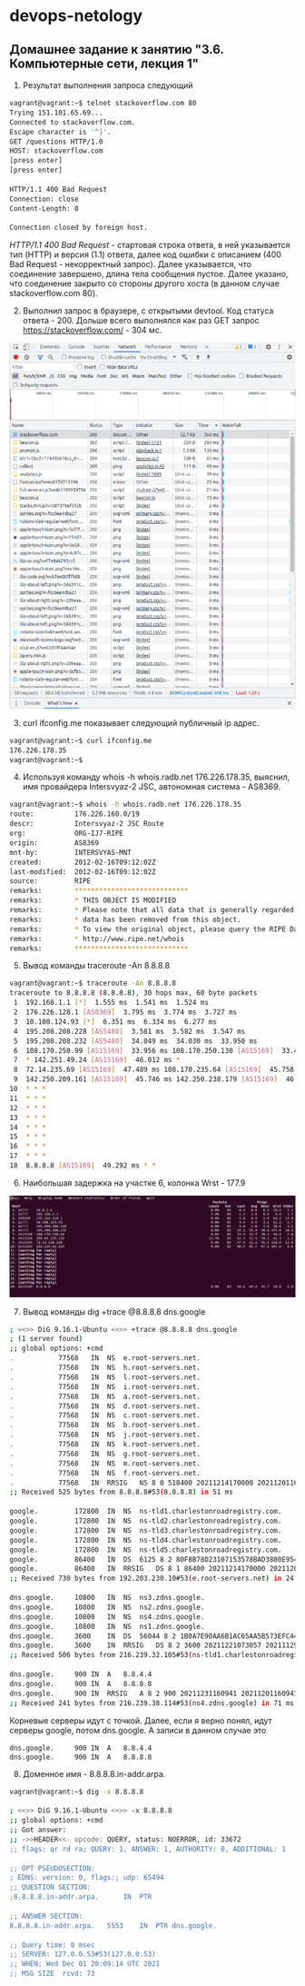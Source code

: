 # devops-netology

## Домашнее задание к занятию "3.6. Компьютерные сети, лекция 1"

1) Результат выполнения запроса следующий

```bash
vagrant@vagrant:~$ telnet stackoverflow.com 80
Trying 151.101.65.69...
Connected to stackoverflow.com.
Escape character is '^]'.
GET /questions HTTP/1.0
HOST: stackoverflow.com
[press enter]
[press enter]

HTTP/1.1 400 Bad Request
Connection: close
Content-Length: 0

Connection closed by foreign host.
```

*HTTP/1.1 400 Bad Request* - стартовая строка ответа, в ней указывается тип (HTTP) и версия (1.1) ответа, далее код ошибки с описанием (400 Bad Request - некорректный запрос).
Далее указывается, что соединение завершено, длина тела сообщения пустое. Далее указано, что соединение закрыто со стороны другого хоста (в данном случае stackoverflow.com 80).

2) Выполнил запрос в браузере, с открытыми devtool. Код статуса ответа - 200. Дольше всего выполнялся как раз GET запрос https://stackoverflow.com/ - 304 мс.

![devtools](img/devtools.png)

3) curl ifconfig.me показывает следующий публичный ip адрес.

```bash
vagrant@vagrant:~$ curl ifconfig.me
176.226.178.35
vagrant@vagrant:~$ 
```

4) Используя команду whois -h whois.radb.net 176.226.178.35, выяснил, имя провайдера Intersvyaz-2 JSC, автономная система - AS8369.

```bash
vagrant@vagrant:~$ whois -h whois.radb.net 176.226.178.35
route:          176.226.160.0/19
descr:          Intersvyaz-2 JSC Route
org:            ORG-IJ7-RIPE
origin:         AS8369
mnt-by:         INTERSVYAS-MNT
created:        2012-02-16T09:12:02Z
last-modified:  2012-02-16T09:12:02Z
source:         RIPE
remarks:        ****************************
remarks:        * THIS OBJECT IS MODIFIED
remarks:        * Please note that all data that is generally regarded as personal
remarks:        * data has been removed from this object.
remarks:        * To view the original object, please query the RIPE Database at:
remarks:        * http://www.ripe.net/whois
remarks:        ****************************
```

5) Вывод команды traceroute -An 8.8.8.8

```bash
vagrant@vagrant:~$ traceroute -An 8.8.8.8
traceroute to 8.8.8.8 (8.8.8.8), 30 hops max, 60 byte packets
 1  192.168.1.1 [*]  1.555 ms  1.541 ms  1.524 ms
 2  176.226.128.1 [AS8369]  3.795 ms  3.774 ms  3.727 ms
 3  10.100.124.93 [*]  6.351 ms  6.334 ms  6.277 ms
 4  195.208.208.228 [AS5480]  3.581 ms  3.582 ms  3.547 ms
 5  195.208.208.232 [AS5480]  34.049 ms  34.030 ms  33.950 ms
 6  108.170.250.99 [AS15169]  33.956 ms 108.170.250.130 [AS15169]  33.411 ms 108.170.250.83 [AS15169]  30.952 ms
 7  * 142.251.49.24 [AS15169]  46.012 ms *
 8  72.14.235.69 [AS15169]  47.489 ms 108.170.235.64 [AS15169]  45.758 ms 108.170.232.251 [AS15169]  48.356 ms
 9  142.250.209.161 [AS15169]  45.746 ms 142.250.238.179 [AS15169]  46.380 ms 216.239.63.129 [AS15169]  48.186 ms
10  * * *
11  * * *
12  * * *
13  * * *
14  * * *
15  * * *
16  * * *
17  * * *
18  8.8.8.8 [AS15169]  49.292 ms * *
```

6) Наибольшая задержка на участке 6, колонка Wrst - 177.9

![mtr](img/mtr.png)

7) Вывод команды dig +trace @8.8.8.8 dns.google

```bash
; <<>> DiG 9.16.1-Ubuntu <<>> +trace @8.8.8.8 dns.google
; (1 server found)
;; global options: +cmd
.			77568	IN	NS	e.root-servers.net.
.			77568	IN	NS	h.root-servers.net.
.			77568	IN	NS	l.root-servers.net.
.			77568	IN	NS	i.root-servers.net.
.			77568	IN	NS	a.root-servers.net.
.			77568	IN	NS	d.root-servers.net.
.			77568	IN	NS	c.root-servers.net.
.			77568	IN	NS	b.root-servers.net.
.			77568	IN	NS	j.root-servers.net.
.			77568	IN	NS	k.root-servers.net.
.			77568	IN	NS	g.root-servers.net.
.			77568	IN	NS	m.root-servers.net.
.			77568	IN	NS	f.root-servers.net.
.			77568	IN	RRSIG	NS 8 0 518400 20211214170000 20211201160000 14748 . PEO/paqCqPUGVZ2q0uVUo5g7A/1s+Nvmfa+ZozUW5JD/PxVx3faYqD8h kM/2QsQX4MYoS1UHWtXUtPLXcoHJmtN1fe9P0Xy6wAh4nCUiwo8pwycv iTE7AakD14YTZFESM81UWNC8bdSFF3T40st9m1lmWPWDIFDoMkZR+Cd4 8en3/nyigpoeFlFa5i4T3whQNmwpYuQVQfR+EHNC535bUpr16F5xyNko CLWZRuI7pIA4dv6B5wLUOD0FS/DWGLXJYQOSS9q+rMaxfBYCEvzmf1eG 9kL8q58O1B0rEms2XhbDMuL2sqcaDZXby0hOlqdJzvKCQRP0DzLLzjUK 0MVMFg==
;; Received 525 bytes from 8.8.8.8#53(8.8.8.8) in 51 ms

google.			172800	IN	NS	ns-tld1.charlestonroadregistry.com.
google.			172800	IN	NS	ns-tld2.charlestonroadregistry.com.
google.			172800	IN	NS	ns-tld3.charlestonroadregistry.com.
google.			172800	IN	NS	ns-tld4.charlestonroadregistry.com.
google.			172800	IN	NS	ns-tld5.charlestonroadregistry.com.
google.			86400	IN	DS	6125 8 2 80F8B78D23107153578BAD3800E9543500474E5C30C29698B40A3DB2 3ED9DA9F
google.			86400	IN	RRSIG	DS 8 1 86400 20211214170000 20211201160000 14748 . RO+hi4FQZxyeR4k3nAQtq3vqnh4bvMU3VRpBJoyh6OYsZYsCCzj3Rqr/ qkyXrcVBKX8QfWH3pTZQPE3WWUK8JBIR601EWoJDMK68jiq52bq0s80F 7MujOdNMFJFfDEImLSwkHLWL9+YCHidBhDeQ23trC7nEpxjsEcSLSinS FRJtjTKnCGGvukWMxZ+Yn4HDZ7z/iu7PKhHEGis6roOHdVl9Rt4TUMxl JFMjKPCTcjJkB9fEcS1/seNq2vikS73hITSET/iygD1bcBzWrO4/0LQD Hnwh3YjhJ1cEUndV2AU6Xa9ZqbnpWHDXWHQQVhhmMSKqkKo0QZPHg4y+ YZk+kg==
;; Received 730 bytes from 192.203.230.10#53(e.root-servers.net) in 24 ms

dns.google.		10800	IN	NS	ns3.zdns.google.
dns.google.		10800	IN	NS	ns2.zdns.google.
dns.google.		10800	IN	NS	ns4.zdns.google.
dns.google.		10800	IN	NS	ns1.zdns.google.
dns.google.		3600	IN	DS	56044 8 2 1B0A7E90AA6B1AC65AA5B573EFC44ABF6CB2559444251B997103D2E4 0C351B08
dns.google.		3600	IN	RRSIG	DS 8 2 3600 20211221073057 20211129073057 8830 google. 3gzis3UAc1P3Gapan3nCPNxIXXcTirligYTysMIAJxXY4QXDlAtjsx28 RQ1XoNWkkWCGRAMZBR3YYoWJD3gDCJeDtxAdPTMlb7rx3F1pw2oUtcdQ Yor4PjISZ8Z7uK7VhWSx7cR5IqpmGvN2CeXpjv2XJdH2J89jjudCgWzU 5g0=
;; Received 506 bytes from 216.239.32.105#53(ns-tld1.charlestonroadregistry.com) in 79 ms

dns.google.		900	IN	A	8.8.4.4
dns.google.		900	IN	A	8.8.8.8
dns.google.		900	IN	RRSIG	A 8 2 900 20211231160941 20211201160941 1773 dns.google. HYV/3wSxb3Ki76gAR/u2IWKqM4drGbWyMvGArZMhbe6A4qLeV8q/APMS Cats/+flbjJ4XGaM6eMvJ/nDVsEWkFE+4/EMwIUgBzPf5ppPtBoS3/mk 8GNZ1RL7Gp6vgY7ignhS4EtKGaSHh0VZ0dzcv+ijEAgeXaMICiPhA0tT 2SA=
;; Received 241 bytes from 216.239.38.114#53(ns4.zdns.google) in 71 ms

```

Корневые серверы идут с точкой. Далее, если я верно понял, идут серверы google, потом dns.google. А записи в данном случае это 

```text
dns.google.		900	IN	A	8.8.4.4
dns.google.		900	IN	A	8.8.8.8
```

8) Доменное имя - 8.8.8.8.in-addr.arpa.

```bash
vagrant@vagrant:~$ dig -x 8.8.8.8

; <<>> DiG 9.16.1-Ubuntu <<>> -x 8.8.8.8
;; global options: +cmd
;; Got answer:
;; ->>HEADER<<- opcode: QUERY, status: NOERROR, id: 33672
;; flags: qr rd ra; QUERY: 1, ANSWER: 1, AUTHORITY: 0, ADDITIONAL: 1

;; OPT PSEUDOSECTION:
; EDNS: version: 0, flags:; udp: 65494
;; QUESTION SECTION:
;8.8.8.8.in-addr.arpa.		IN	PTR

;; ANSWER SECTION:
8.8.8.8.in-addr.arpa.	5553	IN	PTR	dns.google.

;; Query time: 0 msec
;; SERVER: 127.0.0.53#53(127.0.0.53)
;; WHEN: Wed Dec 01 20:09:14 UTC 2021
;; MSG SIZE  rcvd: 73

```